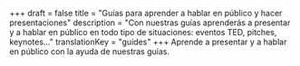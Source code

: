 +++
draft 			= false
title 			= "Guías para aprender a hablar en público y hacer presentaciones"
description		= "Con nuestras guías aprenderás a presentar y a hablar en público en todo tipo de situaciones: eventos TED, pitches, keynotes..."
translationKey	= "guides"
+++
Aprende a presentar y a hablar en público con la ayuda de nuestras guías.